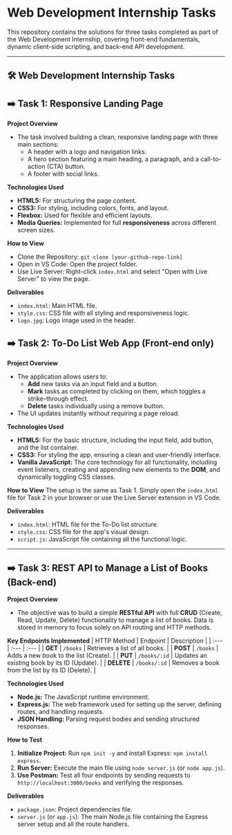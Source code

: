 # Web Development Internship Tasks

This repository contains the solutions for three tasks completed as part of the Web Development Internship, covering front-end fundamentals, dynamic client-side scripting, and back-end API development.

---

## 🛠️ Web Development Internship Tasks

## ➡️ Task 1: Responsive Landing Page

**Project Overview**
- The task involved building a clean, responsive landing page with three main sections:
    - A header with a logo and navigation links.
    - A hero section featuring a main heading, a paragraph, and a call-to-action (CTA) button.
    - A footer with social links.

**Technologies Used**
- **HTML5:** For structuring the page content.
- **CSS3:** For styling, including colors, fonts, and layout.
- **Flexbox:** Used for flexible and efficient layouts.
- **Media Queries:** Implemented for full **responsiveness** across different screen sizes.

**How to View**
- Clone the Repository: `git clone [your-github-repo-link]`
- Open in VS Code: Open the project folder.
- Use Live Server: Right-click `index.html` and select "Open with Live Server" to view the page.

**Deliverables**
- `index.html`: Main HTML file.
- `style.css`: CSS file with all styling and responsiveness logic.
- `logo.jpg`: Logo image used in the header.

## ➡️ Task 2: To-Do List Web App (Front-end only)

**Project Overview**
- The application allows users to:
    - **Add** new tasks via an input field and a button.
    - **Mark** tasks as completed by clicking on them, which toggles a strike-through effect.
    - **Delete** tasks individually using a remove button.
- The UI updates instantly without requiring a page reload.

**Technologies Used**
- **HTML5:** For the basic structure, including the input field, add button, and the list container.
- **CSS3:** For styling the app, ensuring a clean and user-friendly interface.
- **Vanilla JavaScript:** The core technology for all functionality, including event listeners, creating and appending new elements to the **DOM**, and dynamically toggling CSS classes.

**How to View**
The setup is the same as Task 1. Simply open the `index.html` file for Task 2 in your browser or use the Live Server extension in VS Code.

**Deliverables**
- `index.html`: HTML file for the To-Do list structure.
- `style.css`: CSS file for the app's visual design.
- `script.js`: JavaScript file containing all the functional logic.

---

## ➡️ Task 3: REST API to Manage a List of Books (Back-end)

**Project Overview**
- The objective was to build a simple **RESTful API** with full **CRUD** (Create, Read, Update, Delete) functionality to manage a list of books. Data is stored in memory to focus solely on API routing and HTTP methods.

**Key Endpoints Implemented**
| HTTP Method | Endpoint | Description |
| :--- | :--- | :--- |
| **GET** | `/books` | Retrieves a list of all books. |
| **POST** | `/books` | Adds a new book to the list (Create). |
| **PUT** | `/books/:id` | Updates an existing book by its ID (Update). |
| **DELETE** | `/books/:id` | Removes a book from the list by its ID (Delete). |

**Technologies Used**
- **Node.js:** The JavaScript runtime environment.
- **Express.js:** The web framework used for setting up the server, defining routes, and handling requests.
- **JSON Handling:** Parsing request bodies and sending structured responses.

**How to Test**
1.  **Initialize Project:** Run `npm init -y` and install Express: `npm install express`.
2.  **Run Server:** Execute the main file using `node server.js` (or `node app.js`).
3.  **Use Postman:** Test all four endpoints by sending requests to `http://localhost:3000/books` and verifying the responses.

**Deliverables**
- `package.json`: Project dependencies file.
- `server.js` (or `app.js`): The main Node.js file containing the Express server setup and all the route handlers.
